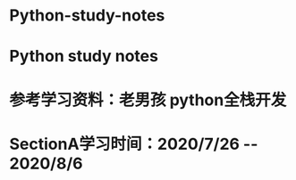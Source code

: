 # Python-study-notes
# Python study notes
# 参考学习资料：老男孩 python全栈开发
# SectionA学习时间：2020/7/26 -- 2020/8/6
